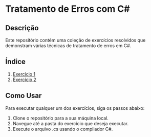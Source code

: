 # Tratamento de Erros com C#

## Descrição

Este repositório contém uma coleção de exercícios resolvidos que demonstram várias técnicas de tratamento de erros em C#. 

## Índice

1. [Exercício 1](./Exercicio03.cs)
2. [Exercício 2](./Exercicio04.cs)

## Como Usar

Para executar qualquer um dos exercícios, siga os passos abaixo:

1. Clone o repositório para a sua máquina local.
2. Navegue até a pasta do exercício que deseja executar.
3. Execute o arquivo .cs usando o compilador C#.


